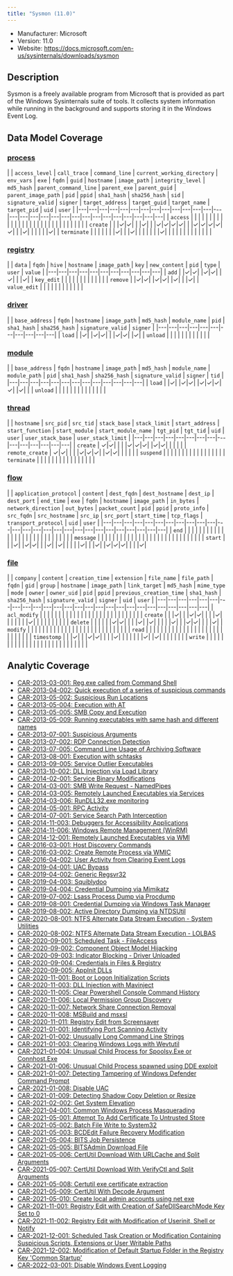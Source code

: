 ```yaml
---
title: "Sysmon (11.0)"
---
```


- Manufacturer: Microsoft
- Version: 11.0
- Website: https://docs.microsoft.com/en-us/sysinternals/downloads/sysmon


## Description
Sysmon is a freely available program from Microsoft that is provided as part of the Windows Sysinternals suite of tools. It collects system information while running in the background and supports storing it in the Windows Event Log.



## Data Model Coverage

### [process](../data_model/process)

| | `access_level` | `call_trace` | `command_line` | `current_working_directory` | `env_vars` | `exe` | `fqdn` | `guid` | `hostname` | `image_path` | `integrity_level` | `md5_hash` | `parent_command_line` | `parent_exe` | `parent_guid` | `parent_image_path` | `pid` | `ppid` | `sha1_hash` | `sha256_hash` | `sid` | `signature_valid` | `signer` | `target_address` | `target_guid` | `target_name` | `target_pid` | `uid` | `user` |
|---|---|---|---|---|---|---|---|---|---|---|---|---|---|---|---|---|---|---|---|---|---|---|---|---|---|---|---|---|
| `access` |  | | | | | | | | | | | | | | | | | | | | | | | | | | | | |
| `create` |  | |✓|✓| | |✓| | |✓|✓|✓|✓| | |✓|✓|✓|✓|✓| | |✓| | | | | |✓|
| `terminate` |  | | | | | |✓| | |✓| | | | | | |✓| | | | | | | | | | | | |

### [registry](../data_model/registry)

| | `data` | `fqdn` | `hive` | `hostname` | `image_path` | `key` | `new_content` | `pid` | `type` | `user` | `value` |
|---|---|---|---|---|---|---|---|---|---|---|
| `add` |  |✓|✓| |✓|✓| |✓| | |✓|
| `key_edit` |  | | | | | | | | | | |
| `remove` |  |✓|✓| |✓|✓| |✓| | |✓|
| `value_edit` |  | | | | | | | | | | |

### [driver](../data_model/driver)

| | `base_address` | `fqdn` | `hostname` | `image_path` | `md5_hash` | `module_name` | `pid` | `sha1_hash` | `sha256_hash` | `signature_valid` | `signer` |
|---|---|---|---|---|---|---|---|---|---|---|
| `load` |  |✓| |✓|✓| | |✓|✓| |✓|
| `unload` |  | | | | | | | | | | |

### [module](../data_model/module)

| | `base_address` | `fqdn` | `hostname` | `image_path` | `md5_hash` | `module_name` | `module_path` | `pid` | `sha1_hash` | `sha256_hash` | `signature_valid` | `signer` | `tid` |
|---|---|---|---|---|---|---|---|---|---|---|---|---|
| `load` |  |✓| |✓|✓| |✓|✓|✓|✓| |✓| |
| `unload` |  | | | | | | | | | | | | |

### [thread](../data_model/thread)

| | `hostname` | `src_pid` | `src_tid` | `stack_base` | `stack_limit` | `start_address` | `start_function` | `start_module` | `start_module_name` | `tgt_pid` | `tgt_tid` | `uid` | `user` | `user_stack_base` | `user_stack_limit` |
|---|---|---|---|---|---|---|---|---|---|---|---|---|---|---|
| `create` | ✓|✓| | | |✓|✓|✓| |✓|✓| | | | |
| `remote_create` | ✓|✓| | | |✓|✓|✓| |✓|✓| | | | |
| `suspend` |  | | | | | | | | | | | | | | |
| `terminate` |  | | | | | | | | | | | | | | |

### [flow](../data_model/flow)

| | `application_protocol` | `content` | `dest_fqdn` | `dest_hostname` | `dest_ip` | `dest_port` | `end_time` | `exe` | `fqdn` | `hostname` | `image_path` | `in_bytes` | `network_direction` | `out_bytes` | `packet_count` | `pid` | `ppid` | `proto_info` | `src_fqdn` | `src_hostname` | `src_ip` | `src_port` | `start_time` | `tcp_flags` | `transport_protocol` | `uid` | `user` |
|---|---|---|---|---|---|---|---|---|---|---|---|---|---|---|---|---|---|---|---|---|---|---|---|---|---|---|
| `end` |  | | | | | | | | | | | | | | | | | | | | | | | | | | |
| `message` |  | | | | | | | | | | | | | | | | | | | | | | | | | | |
| `start` |  | |✓| |✓|✓| | |✓| |✓| | | | |✓| | |✓| |✓|✓|✓| | | |✓|

### [file](../data_model/file)

| | `company` | `content` | `creation_time` | `extension` | `file_name` | `file_path` | `fqdn` | `gid` | `group` | `hostname` | `image_path` | `link_target` | `md5_hash` | `mime_type` | `mode` | `owner` | `owner_uid` | `pid` | `ppid` | `previous_creation_time` | `sha1_hash` | `sha256_hash` | `signature_valid` | `signer` | `uid` | `user` |
|---|---|---|---|---|---|---|---|---|---|---|---|---|---|---|---|---|---|---|---|---|---|---|---|---|---|
| `acl_modify` |  | | | | | | | | | | | | | | | | | | | | | | | | | |
| `create` |  | |✓| | |✓|✓| | | |✓| | | | | | |✓| | | | | | | | |
| `delete` |  | | | | |✓|✓| | | |✓| |✓| | | | |✓| | |✓|✓| | | |✓|
| `modify` |  | | | | | | | | | | | | | | | | | | | | | | | | | |
| `read` |  | | | | | | | | | | | | | | | | | | | | | | | | | |
| `timestomp` |  | |✓| | |✓|✓| | | |✓| | | | | | |✓| |✓| | | | | | |
| `write` |  | | | | | | | | | | | | | | | | | | | | | | | | | |




## Analytic Coverage

 - [CAR-2013-03-001: Reg.exe called from Command Shell](../analytics/CAR-2013-03-001)
 - [CAR-2013-04-002: Quick execution of a series of suspicious commands](../analytics/CAR-2013-04-002)
 - [CAR-2013-05-002: Suspicious Run Locations](../analytics/CAR-2013-05-002)
 - [CAR-2013-05-004: Execution with AT](../analytics/CAR-2013-05-004)
 - [CAR-2013-05-005: SMB Copy and Execution](../analytics/CAR-2013-05-005)
 - [CAR-2013-05-009: Running executables with same hash and different names](../analytics/CAR-2013-05-009)
 - [CAR-2013-07-001: Suspicious Arguments](../analytics/CAR-2013-07-001)
 - [CAR-2013-07-002: RDP Connection Detection](../analytics/CAR-2013-07-002)
 - [CAR-2013-07-005: Command Line Usage of Archiving Software](../analytics/CAR-2013-07-005)
 - [CAR-2013-08-001: Execution with schtasks](../analytics/CAR-2013-08-001)
 - [CAR-2013-09-005: Service Outlier Executables](../analytics/CAR-2013-09-005)
 - [CAR-2013-10-002: DLL Injection via Load Library](../analytics/CAR-2013-10-002)
 - [CAR-2014-02-001: Service Binary Modifications](../analytics/CAR-2014-02-001)
 - [CAR-2014-03-001: SMB Write Request - NamedPipes](../analytics/CAR-2014-03-001)
 - [CAR-2014-03-005: Remotely Launched Executables via Services](../analytics/CAR-2014-03-005)
 - [CAR-2014-03-006: RunDLL32.exe monitoring](../analytics/CAR-2014-03-006)
 - [CAR-2014-05-001: RPC Activity](../analytics/CAR-2014-05-001)
 - [CAR-2014-07-001: Service Search Path Interception](../analytics/CAR-2014-07-001)
 - [CAR-2014-11-003: Debuggers for Accessibility Applications](../analytics/CAR-2014-11-003)
 - [CAR-2014-11-006: Windows Remote Management (WinRM)](../analytics/CAR-2014-11-006)
 - [CAR-2014-12-001: Remotely Launched Executables via WMI](../analytics/CAR-2014-12-001)
 - [CAR-2016-03-001: Host Discovery Commands](../analytics/CAR-2016-03-001)
 - [CAR-2016-03-002: Create Remote Process via WMIC](../analytics/CAR-2016-03-002)
 - [CAR-2016-04-002: User Activity from Clearing Event Logs](../analytics/CAR-2016-04-002)
 - [CAR-2019-04-001: UAC Bypass](../analytics/CAR-2019-04-001)
 - [CAR-2019-04-002: Generic Regsvr32](../analytics/CAR-2019-04-002)
 - [CAR-2019-04-003: Squiblydoo](../analytics/CAR-2019-04-003)
 - [CAR-2019-04-004: Credential Dumping via Mimikatz](../analytics/CAR-2019-04-004)
 - [CAR-2019-07-002: Lsass Process Dump via Procdump](../analytics/CAR-2019-07-002)
 - [CAR-2019-08-001: Credential Dumping via Windows Task Manager](../analytics/CAR-2019-08-001)
 - [CAR-2019-08-002: Active Directory Dumping via NTDSUtil](../analytics/CAR-2019-08-002)
 - [CAR-2020-08-001: NTFS Alternate Data Stream Execution - System Utilities](../analytics/CAR-2020-08-001)
 - [CAR-2020-08-002: NTFS Alternate Data Stream Execution - LOLBAS](../analytics/CAR-2020-08-002)
 - [CAR-2020-09-001: Scheduled Task - FileAccess](../analytics/CAR-2020-09-001)
 - [CAR-2020-09-002: Component Object Model Hijacking](../analytics/CAR-2020-09-002)
 - [CAR-2020-09-003: Indicator Blocking - Driver Unloaded](../analytics/CAR-2020-09-003)
 - [CAR-2020-09-004: Credentials in Files & Registry](../analytics/CAR-2020-09-004)
 - [CAR-2020-09-005: AppInit DLLs](../analytics/CAR-2020-09-005)
 - [CAR-2020-11-001: Boot or Logon Initialization Scripts](../analytics/CAR-2020-11-001)
 - [CAR-2020-11-003: DLL Injection with Mavinject](../analytics/CAR-2020-11-003)
 - [CAR-2020-11-005: Clear Powershell Console Command History](../analytics/CAR-2020-11-005)
 - [CAR-2020-11-006: Local Permission Group Discovery](../analytics/CAR-2020-11-006)
 - [CAR-2020-11-007: Network Share Connection Removal](../analytics/CAR-2020-11-007)
 - [CAR-2020-11-008: MSBuild and msxsl](../analytics/CAR-2020-11-008)
 - [CAR-2020-11-011: Registry Edit from Screensaver](../analytics/CAR-2020-11-011)
 - [CAR-2021-01-001: Identifying Port Scanning Activity](../analytics/CAR-2021-01-001)
 - [CAR-2021-01-002: Unusually Long Command Line Strings](../analytics/CAR-2021-01-002)
 - [CAR-2021-01-003: Clearing Windows Logs with Wevtutil](../analytics/CAR-2021-01-003)
 - [CAR-2021-01-004: Unusual Child Process for Spoolsv.Exe or Connhost.Exe](../analytics/CAR-2021-01-004)
 - [CAR-2021-01-006: Unusual Child Process spawned using DDE exploit](../analytics/CAR-2021-01-006)
 - [CAR-2021-01-007: Detecting Tampering of Windows Defender Command Prompt](../analytics/CAR-2021-01-007)
 - [CAR-2021-01-008: Disable UAC](../analytics/CAR-2021-01-008)
 - [CAR-2021-01-009: Detecting Shadow Copy Deletion or Resize](../analytics/CAR-2021-01-009)
 - [CAR-2021-02-002: Get System Elevation](../analytics/CAR-2021-02-002)
 - [CAR-2021-04-001: Common Windows Process Masquerading](../analytics/CAR-2021-04-001)
 - [CAR-2021-05-001: Attempt To Add Certificate To Untrusted Store](../analytics/CAR-2021-05-001)
 - [CAR-2021-05-002: Batch File Write to System32](../analytics/CAR-2021-05-002)
 - [CAR-2021-05-003: BCDEdit Failure Recovery Modification](../analytics/CAR-2021-05-003)
 - [CAR-2021-05-004: BITS Job Persistence](../analytics/CAR-2021-05-004)
 - [CAR-2021-05-005: BITSAdmin Download File](../analytics/CAR-2021-05-005)
 - [CAR-2021-05-006: CertUtil Download With URLCache and Split Arguments](../analytics/CAR-2021-05-006)
 - [CAR-2021-05-007: CertUtil Download With VerifyCtl and Split Arguments](../analytics/CAR-2021-05-007)
 - [CAR-2021-05-008: Certutil exe certificate extraction](../analytics/CAR-2021-05-008)
 - [CAR-2021-05-009: CertUtil With Decode Argument](../analytics/CAR-2021-05-009)
 - [CAR-2021-05-010: Create local admin accounts using net exe](../analytics/CAR-2021-05-010)
 - [CAR-2021-11-001: Registry Edit with Creation of SafeDllSearchMode Key Set to 0](../analytics/CAR-2021-11-001)
 - [CAR-2021-11-002: Registry Edit with Modification of Userinit, Shell or Notify](../analytics/CAR-2021-11-002)
 - [CAR-2021-12-001: Scheduled Task Creation or Modification Containing Suspicious Scripts, Extensions or User Writable Paths](../analytics/CAR-2021-12-001)
 - [CAR-2021-12-002: Modification of Default Startup Folder in the Registry Key 'Common Startup'](../analytics/CAR-2021-12-002)
 - [CAR-2022-03-001: Disable Windows Event Logging](../analytics/CAR-2022-03-001)
